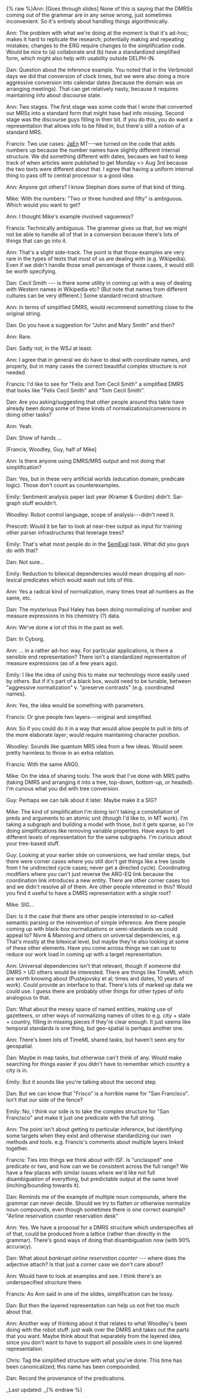 {% raw %}Ann: \[Goes through slides\] None of this is saying that the DMRSs
coming out of the grammar are in any sense wrong, just sometimes
inconvenient. So it's entirely about handling things algorithmically.

Ann: The problem with what we're doing at the moment is that it's
ad-hoc; makes it hard to replicate the research; potentially making and
repeating mistakes; changes to the ERG require changes to the
simplification code. Would be nice to (a) collaborate and (b) have a
standardized simplified form, which might also help with usability
outside DELPH-IN.

Dan: Question about the inference example. You noted that in the
Verbmobil days we did that conversion of clock times, but we were also
doing a more aggressive conversion into calendar dates (because the
domain was on arranging meetings). That can get relatively nasty,
because it requires maintaining info about discourse state.

Ann: Two stages. The first stage was some code that I wrote that
converted our MRSs into a standard form that might have had info
missing. Second stage was the discourse guys filling in their bit. If
you do this, you do want a representation that allows info to be filled
in, but there's still a notion of a standard MRS.

Francis: Two use cases: [JaEn](/JaEn) MT---we turned on the code that
adds numbers up because the number names have slightly different
internal structure. We did something different with dates, becaues we
had to keep track of when articles were published to get Monday &lt;&gt;
Aug 3rd because the two texts were different about that. I agree that
having a uniform internal thing to pass off to central processor is a
good idea.

Ann: Anyone got others? I know Stephan does some of that kind of thing.

Mike: With the numbers: "Two or three hundred and fifty" is ambiguous.
Which would you want to get?

Ann: I thought Mike's example involved vagueness?

Francis: Technically ambiguous. The grammar gives us that, but we might
not be able to handle all of that in a conversion because there's lots
of things that can go into it.

Ann: That's a slight side-track. The point is that those examples are
very rare in the types of texts that most of us are dealing with (e.g.
Wikipedia). Even if we didn't handle those small percentage of those
cases, it would still be worth specifying.

Dan: Cecil Smith --- is there some utility in coming up with a way of
dealing with Western names in Wikipedia etc? (But note that names from
different cultures can be very different.) Some standard record
structure.

Ann: In terms of simplified DMRS, would recommend something close to the
original string.

Dan: Do you have a suggestion for "John and Mary Smith" and then?

Ann: Rare.

Dan: Sadly not, in the WSJ at least.

Ann: I agree that in general we do have to deal with coordinate names,
and properly, but in many cases the correct beautiful complex structure
is not needed.

Francis: I'd like to see for "Felix and Tom Cecil Smith" a simplified
DMRS that looks like "Felix Cecil Smith" and "Tom Cecil Smith".

Dan: Are you asking/suggesting that other people around this table have
already been doing some of these kinds of normalizations/conversions in
doing other tasks?

Ann: Yeah.

Dan: Show of hands ...

\[Francis, Woodley, Guy, half of Mike\]

Ann: Is there anyone using DMRS/MRS output and not doing that
simplification?

Dan: Yes, but in these very artificial worlds (education domain,
predicate logic). Those don't count as counterexamples.

Emily: Sentiment analysis paper last year (Kramer & Gordon) didn't.
Sar-graph stuff wouldn't.

Woodley: Robot control language, scope of analysis---didn't need it.

Prescott: Would it be fair to look at near-tree output as input for
training other parser infrastructures that leverage trees?

Emily: That's what most people do in the [SemEval](/SemEval) task. What
did you guys do with that?

Dan: Not sure...

Emily: Reduction to bilexical dependencies would mean dropping all
non-lexical predicates which would wash out lots of this.

Ann: Yes a radical kind of normalization, many times treat all numbers
as the same, etc.

Dan: The mysterious Paul Haley has been doing normalizing of number and
measure expressions in his chemistry (?) data.

Ann: We've done a lot of this in the past as well.

Dan: In Cyborg.

Ann: ... in a rather ad-hoc way. For particular applications, is there a
sensible end representation? There isn't a standardized representation
of measure expressions (as of a few years ago).

Emily: I like the idea of using this to make our technology more easily
used by others. But if it's part of a black box, would need to be
tunable, between "aggressive normalization" v. "preserve contrasts"
(e.g. coordinated names).

Ann: Yes, the idea would be something with parameters.

Francis: Or give people two layers---original and simplified.

Ann: So if you could do it in a way that would allow people to pull in
bits of the more elaborate layer; would require maintaining character
position.

Woodley: Sounds like quantum MRS idea from a few ideas. Would seem
pretty harmless to throw in an extra relation.

Francis: With the same ARG0.

Mike: On the idea of sharing tools: The work that I've done with MRS
paths (taking DMRS and arranging it into a tree, top-down, bottom-up, or
headed). I'm curious what you did with tree conversion.

Guy: Perhaps we can talk about it later. Maybe make it a SIG?

Mike: The kind of simplification I'm doing isn't taking a constellation
of preds and arguments to an atomic unit (though I'd like to, in MT
work). I'm taking a subgraph and building a model with those, but it
gets sparse, so I'm doing simplifications like removing variable
properties. Have ways to get different levels of representation for the
same subgraphs. I'm curious about your tree-based stuff.

Guy: Looking at your earlier slide on conversions, we had similar steps,
but there were corner cases where you still don't get things like a tree
(aside from t he undirected cycle cases; never get a directed cycle).
Coordinating modifiers where you can't just reverse the ARG-EQ link
because the coordination link introduces a new entity. There are other
corner cases too and we didn't resolve all of them. Are other people
interested in this? Would you find it useful to have a DMRS
representation with a single root?

Mike: SIG...

Dan: Is it the case that there are other people interested in so-called
semantic parsing or the reinvention of simple inference. Are there
people coming up with black-box normalizations or semi-standards we
could appeal to? Nivre & Manning and others on universal dependencies,
e.g. That's mostly at the bilexical level, but maybe they're also
looking at some of these other elements. Have you come across things we
can use to reduce our work load in coming up with a target
representation.

Ann: Universal dependencies isn't that relevant, though if someone did
DMRS &gt; UD others would be interested. There are things like TimeML
which are worth knowing about (Pustejovsky et al; times and dates, 10
years of work). Could provide an interface to that. There's lots of
marked up data we could use. I guess there are probably other things for
other types of info analogous to that.

Dan: What about the messy space of named entities, making use of
gazetteers, or other ways of normalizing names of cities to e.g. city +
state + country, filling in missing pieces if they're clear enough. It
just seems like temporal standards is one thing, but geo-spatial is
perhaps another one.

Ann: There's been lots of TimeML shared tasks, but haven't seen any for
geospatial.

Dan: Maybe in map tasks, but otherwise can't think of any. Would make
searching for things easier if you didn't have to remember which country
a city is in.

Emily: But it sounds like you're talking about the second step.

Dan: But we can know that "Frisco" is a horrible name for "San
Francisco". Isn't that our side of the fence?

Emily: No, I think our side is to take the complex structure for "San
Francisco" and make it just one predicate with the full string.

Ann: The point isn't about getting to particular inference, but
identifying some targets when they exist and otherwise standardizing our
own methods and tools. e.g. Francis's comments about multiple layers
linked together.

Francis: Ties into things we think about with ISF. Is "unclasped" one
predicate or two, and how can we be consistent across the full range? We
have a few places with similar issues where we'd like not full
disambiguation of everything, but predictable output at the same level
(inching/bounding towards it).

Dan: Reminds me of the example of multiple noun compounds, where the
grammar can never decide. Should we try to flatten or otherwise
normalize noun compounds, even though sometimes there is one correct
example? "Airline reservation counter reservation desk"

Ann: Yes. We have a proposal for a DMRS structure which underspecifies
all of that, could be produced from a lattice (rather than directly in
the grammar). There's good ways of doing that disambiguation now (with
90% accuracy).

Dan: What about *bankrupt airline reservation counter* --- where does
the adjective attach? Is that just a corner case we don't care about?

Ann: Would have to look at examples and see. I think there's an
underspecified structure there.

Francis: As Ann said in one of the slides, simplification can be lossy.

Dan: But then the layered representation can help us not fret too much
about that.

Ann: Another way of thinking about it that relates to what Woodley's
been doing with the robot stuff: just walk over the DMRS and takes out
the parts that you want. Maybe think about that separately from the
layered idea, since you don't want to have to support all possible uses
in one layered representation.

Chris: Tag the simplified structure with what you've done: This time has
been canonicalized; this name has been compounded.

Dan: Record the provenance of the predications.

_Last updated: _{% endraw %}